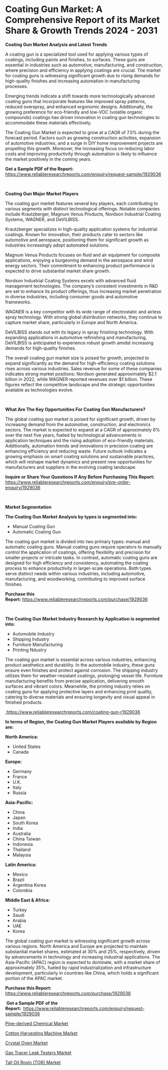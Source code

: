 <p><h1>Coating Gun Market: A Comprehensive Report of its Market Share & Growth Trends 2024 - 2031</h1></p><p><strong>Coating Gun Market Analysis and Latest Trends</strong></p>
<p><p>A coating gun is a specialized tool used for applying various types of coatings, including paints and finishes, to surfaces. These guns are essential in industries such as automotive, manufacturing, and construction, where precision and efficiency in applying coatings are crucial. The market for coating guns is witnessing significant growth due to rising demands for high-quality finishes and increasing automation in manufacturing processes.</p><p>Emerging trends indicate a shift towards more technologically advanced coating guns that incorporate features like improved spray patterns, reduced overspray, and enhanced ergonomic designs. Additionally, the growing preference for eco-friendly and low-VOC (volatile organic compounds) coatings has driven innovation in coating gun technologies to accommodate these materials effectively.</p><p>The Coating Gun Market is expected to grow at a CAGR of 7.5% during the forecast period. Factors such as growing construction activities, expansion of automotive industries, and a surge in DIY home improvement projects are propelling this growth. Moreover, the increasing focus on reducing labor costs and improving productivity through automation is likely to influence the market positively in the coming years.</p></p>
<p><strong>Get a Sample PDF of the Report:&nbsp;</strong> <a href="https://www.reliableresearchreports.com/enquiry/request-sample/1929036?utm_campaign=32&utm_medium=2&utm_source=Github&utm_content=ia&utm_term=25102024&utm_id=coating-gun">https://www.reliableresearchreports.com/enquiry/request-sample/1929036</a></p>
<p>&nbsp;</p>
<p><strong>Coating Gun Major Market Players</strong></p>
<p><p>The coating gun market features several key players, each contributing to various segments with distinct technological offerings. Notable companies include Krautzberger, Magnum Venus Products, Nordson Industrial Coating Systems, WAGNER, and DeVILBISS.</p><p>Krautzberger specializes in high-quality application systems for industrial coatings. Known for innovation, their products cater to sectors like automotive and aerospace, positioning them for significant growth as industries increasingly adopt automated solutions.</p><p>Magnum Venus Products focuses on fluid and air equipment for composite applications, enjoying a burgeoning demand in the aerospace and wind energy sectors. Their commitment to enhancing product performance is expected to drive substantial market share growth.</p><p>Nordson Industrial Coating Systems excels with advanced fluid management technologies. The company’s consistent investments in R&D are set to enhance its product offerings, thus increasing market penetration in diverse industries, including consumer goods and automotive frameworks.</p><p>WAGNER is a key competitor with its wide range of electrostatic and airless spray technology. With strong global distribution networks, they continue to capture market share, particularly in Europe and North America.</p><p>DeVILBISS stands out with its legacy in spray finishing technology. With expanding applications in automotive refinishing and manufacturing, DeVILBISS is anticipated to experience robust growth amidst increasing demands for high-quality finishes.</p><p>The overall coating gun market size is poised for growth, projected to expand significantly as the demand for high-efficiency coating solutions rises across various industries. Sales revenue for some of these companies indicates strong market positions: Nordson generated approximately $2.1 billion in 2022, while WAGNER reported revenues over $1 billion. These figures reflect the competitive landscape and the strategic opportunities available as technologies evolve.</p></p>
<p>&nbsp;</p>
<p><strong>What Are The Key Opportunities For Coating Gun Manufacturers?</strong></p>
<p><p>The global coating gun market is poised for significant growth, driven by increasing demand from the automotive, construction, and electronics sectors. The market is expected to expand at a CAGR of approximately 6% over the next five years, fueled by technological advancements in application techniques and the rising adoption of eco-friendly materials. Additionally, automation trends and innovations in precision coating are enhancing efficiency and reducing waste. Future outlook indicates a growing emphasis on smart coating solutions and sustainable practices, which will reshape market dynamics and present new opportunities for manufacturers and suppliers in the evolving coating landscape.</p></p>
<p><strong>Inquire or Share Your Questions If Any Before Purchasing This Report:</strong> <a href="https://www.reliableresearchreports.com/enquiry/pre-order-enquiry/1929036?utm_campaign=32&utm_medium=2&utm_source=Github&utm_content=ia&utm_term=25102024&utm_id=coating-gun">https://www.reliableresearchreports.com/enquiry/pre-order-enquiry/1929036</a></p>
<p>&nbsp;</p>
<p><strong>Market Segmentation</strong></p>
<p><strong>The Coating Gun Market Analysis by types is segmented into:</strong></p>
<p><ul><li>Manual Coating Gun</li><li>Automatic Coating Gun</li></ul></p>
<p><p>The coating gun market is divided into two primary types: manual and automatic coating guns. Manual coating guns require operators to manually control the application of coatings, offering flexibility and precision for smaller projects or intricate tasks. In contrast, automatic coating guns are designed for high efficiency and consistency, automating the coating process to enhance productivity in larger-scale operations. Both types serve distinct needs within various industries, including automotive, manufacturing, and woodworking, contributing to improved surface finishes.</p></p>
<p><strong>Purchase this Report:&nbsp;</strong><a href="https://www.reliableresearchreports.com/purchase/1929036?utm_campaign=32&utm_medium=2&utm_source=Github&utm_content=ia&utm_term=25102024&utm_id=coating-gun">https://www.reliableresearchreports.com/purchase/1929036</a></p>
<p>&nbsp;</p>
<p><strong>The Coating Gun Market Industry Research by Application is segmented into:</strong></p>
<p><ul><li>Automobile Industry</li><li>Shipping Industry</li><li>Furniture Manufacturing</li><li>Printing Ndustry</li></ul></p>
<p><p>The coating gun market is essential across various industries, enhancing product aesthetics and durability. In the automobile industry, these guns ensure even finishes and protect against corrosion. The shipping industry utilizes them for weather-resistant coatings, prolonging vessel life. Furniture manufacturing benefits from precise application, delivering smooth surfaces and vibrant colors. Meanwhile, the printing industry relies on coating guns for applying protective layers and enhancing print quality, catering to diverse materials and ensuring longevity and visual appeal in finished products.</p></p>
<p><a href="https://www.reliableresearchreports.com/coating-gun-r1929036?utm_campaign=32&utm_medium=2&utm_source=Github&utm_content=ia&utm_term=25102024&utm_id=coating-gun">&nbsp;https://www.reliableresearchreports.com/coating-gun-r1929036</a></p>
<p><strong>In terms of Region, the Coating Gun Market Players available by Region are:</strong></p>
<p>
    <p> <strong> North America: </strong>
        <ul>
            <li>United States</li>
            <li>Canada</li>
        </ul>
        </p> 
    <p> <strong> Europe: </strong>
        <ul>
            <li>Germany</li>
            <li>France</li>
            <li>U.K.</li>
            <li>Italy</li>
            <li>Russia</li>
        </ul>
        </p> 
    <p> <strong> Asia-Pacific: </strong>
        <ul>
            <li>China</li>
            <li>Japan</li>
            <li>South Korea</li>
            <li>India</li>
            <li>Australia</li>
            <li>China Taiwan</li>
            <li>Indonesia</li>
            <li>Thailand</li>
            <li>Malaysia</li>
        </ul>
        </p> 
    <p> <strong> Latin America: </strong>
        <ul>
            <li>Mexico</li>
            <li>Brazil</li>
            <li>Argentina Korea</li>
            <li>Colombia</li>
        </ul>
        </p> 
    <p> <strong> Middle East & Africa: </strong>
        <ul>
            <li>Turkey</li>
            <li>Saudi</li>
            <li>Arabia</li>
            <li>UAE</li>
            <li>Korea</li>
        </ul>
    </p>
    </p>
<p><p>The global coating gun market is witnessing significant growth across various regions. North America and Europe are projected to maintain substantial market shares, estimated at 30% and 25%, respectively, driven by advancements in technology and increasing industrial applications. The Asia-Pacific (APAC) region is expected to dominate, with a market share of approximately 35%, fueled by rapid industrialization and infrastructure development, particularly in countries like China, which holds a significant portion of the APAC market.</p></p>
<p><strong>Purchase this Report: </strong><a href="https://www.reliableresearchreports.com/purchase/1929036?utm_campaign=32&utm_medium=2&utm_source=Github&utm_content=ia&utm_term=25102024&utm_id=coating-gun">https://www.reliableresearchreports.com/purchase/1929036</a></p>
<p>&nbsp;<strong>Get a Sample PDF of the Report:&nbsp;&nbsp;</strong><a href="https://www.reliableresearchreports.com/enquiry/request-sample/1929036?utm_campaign=32&utm_medium=2&utm_source=Github&utm_content=ia&utm_term=25102024&utm_id=coating-gun">https://www.reliableresearchreports.com/enquiry/request-sample/1929036</a></p>
<p><strong></strong></p>
<p><p><a href="https://github.com/AlbertGonzalez266/Market-Research-Report-List-1/blob/main/pine-derived-chemical-market.md?utm_campaign=32&utm_medium=2&utm_source=Github&utm_content=ia&utm_term=25102024&utm_id=coating-gun">Pine-derived Chemical Market</a></p><p><a href="https://issuu.com/reportprime-2/docs/cotton-harvesting-machine-market-si_5383464b7419f4?utm_campaign=32&utm_medium=2&utm_source=Github&utm_content=ia&utm_term=25102024&utm_id=coating-gun">Cotton Harvesting Machine Market</a></p><p><a href="https://issuu.com/reportprime-2/docs/crystal-oven-market-size-2030.pptx_aba78cb8f6098f?utm_campaign=32&utm_medium=2&utm_source=Github&utm_content=ia&utm_term=25102024&utm_id=coating-gun">Crystal Oven Market</a></p><p><a href="https://www.linkedin.com/pulse/gas-tracer-leak-testers-industry-sector-market-dynamics-i0xjc?utm_campaign=32&utm_medium=2&utm_source=Github&utm_content=ia&utm_term=25102024&utm_id=coating-gun">Gas Tracer Leak Testers Market</a></p><p><a href="https://github.com/JavierDDowns/Market-Research-Report-List-1/blob/main/tall-oil-rosin-tor-market.md?utm_campaign=32&utm_medium=2&utm_source=Github&utm_content=ia&utm_term=25102024&utm_id=coating-gun">Tall Oil Rosin (TOR) Market</a></p></p>